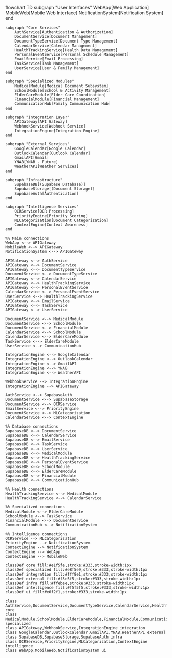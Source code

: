 flowchart TD
    subgraph "User Interfaces"
        WebApp[Web Application]
        MobileWeb[Mobile Web Interface]
        NotificationSystem[Notification System]
    end

    subgraph "Core Services"
        AuthService[Authentication & Authorization]
        DocumentService[Document Management]
        DocumentTypeService[Document Type Management]
        CalendarService[Calendar Management]
        HealthTrackingService[Health Data Management]
        PersonalEventService[Personal Schedule Management]
        EmailService[Email Processing]
        TaskService[Task Management]
        UserService[User & Family Management]
    end

    subgraph "Specialized Modules"
        MedicalModule[Medical Document Subsystem]
        SchoolModule[School & Activity Management]
        ElderCareModule[Elder Care Coordination]
        FinancialModule[Financial Management]
        CommunicationHub[Family Communication Hub]
    end

    subgraph "Integration Layer"
        APIGateway[API Gateway]
        WebhookService[Webhook Service]
        IntegrationEngine[Integration Engine]
    end

    subgraph "External Services"
        GoogleCalendar[Google Calendar]
        OutlookCalendar[Outlook Calendar]
        GmailAPI[Gmail]
        YNAB[YNAB - Future]
        WeatherAPI[Weather Services]
    end

    subgraph "Infrastructure"
        SupabaseDB[(Supabase Database)]
        SupabaseStorage[(Document Storage)]
        SupabaseAuth[Authentication]
    end

    subgraph "Intelligence Services"
        OCRService[OCR Processing]
        PriorityEngine[Priority Scoring]
        MLCategorization[Document Categorization]
        ContextEngine[Context Awareness]
    end

    %% Main connections
    WebApp <--> APIGateway
    MobileWeb <--> APIGateway
    NotificationSystem <--> APIGateway

    APIGateway <--> AuthService
    APIGateway <--> DocumentService
    APIGateway <--> DocumentTypeService
    DocumentService <--> DocumentTypeService
    APIGateway <--> CalendarService
    APIGateway <--> HealthTrackingService
    APIGateway <--> PersonalEventService
    CalendarService <--> PersonalEventService
    UserService <--> HealthTrackingService
    APIGateway <--> EmailService
    APIGateway <--> TaskService
    APIGateway <--> UserService

    DocumentService <--> MedicalModule
    DocumentService <--> SchoolModule
    DocumentService <--> FinancialModule
    CalendarService <--> SchoolModule
    CalendarService <--> ElderCareModule
    TaskService <--> ElderCareModule
    UserService <--> CommunicationHub

    IntegrationEngine <--> GoogleCalendar
    IntegrationEngine <--> OutlookCalendar
    IntegrationEngine <--> GmailAPI
    IntegrationEngine <--> YNAB
    IntegrationEngine <--> WeatherAPI

    WebhookService --> IntegrationEngine
    IntegrationEngine --> APIGateway

    AuthService <--> SupabaseAuth
    DocumentService <--> SupabaseStorage
    DocumentService <--> OCRService
    EmailService <--> PriorityEngine
    DocumentService <--> MLCategorization
    CalendarService <--> ContextEngine
    
    %% Database connections
    SupabaseDB <--> DocumentService
    SupabaseDB <--> CalendarService
    SupabaseDB <--> EmailService
    SupabaseDB <--> TaskService
    SupabaseDB <--> UserService
    SupabaseDB <--> MedicalModule
    SupabaseDB <--> HealthTrackingService
    SupabaseDB <--> PersonalEventService
    SupabaseDB <--> SchoolModule
    SupabaseDB <--> ElderCareModule
    SupabaseDB <--> FinancialModule
    SupabaseDB <--> CommunicationHub

    %% Health connections
    HealthTrackingService <--> MedicalModule
    HealthTrackingService <--> CalendarService
    
    %% Specialized connections
    MedicalModule <--> ElderCareModule
    SchoolModule <--> TaskService
    FinancialModule <--> DocumentService
    CommunicationHub <--> NotificationSystem
    
    %% Intelligence connections
    OCRService --> MLCategorization
    PriorityEngine --> NotificationSystem
    ContextEngine --> NotificationSystem
    ContextEngine --> WebApp
    ContextEngine --> MobileWeb
    
    classDef core fill:#e1f5fe,stroke:#333,stroke-width:1px
    classDef specialized fill:#e8f5e9,stroke:#333,stroke-width:1px
    classDef integration fill:#fff8e1,stroke:#333,stroke-width:1px
    classDef external fill:#f3e5f5,stroke:#333,stroke-width:1px
    classDef infra fill:#ffebee,stroke:#333,stroke-width:1px
    classDef intelligence fill:#f5f5f5,stroke:#333,stroke-width:1px
    classDef ui fill:#e0f2f1,stroke:#333,stroke-width:1px
    
    class AuthService,DocumentService,DocumentTypeService,CalendarService,HealthTrackingService,PersonalEventService,EmailService,TaskService,UserService core
    class MedicalModule,SchoolModule,ElderCareModule,FinancialModule,CommunicationHub specialized
    class APIGateway,WebhookService,IntegrationEngine integration
    class GoogleCalendar,OutlookCalendar,GmailAPI,YNAB,WeatherAPI external
    class SupabaseDB,SupabaseStorage,SupabaseAuth infra
    class OCRService,PriorityEngine,MLCategorization,ContextEngine intelligence
    class WebApp,MobileWeb,NotificationSystem ui